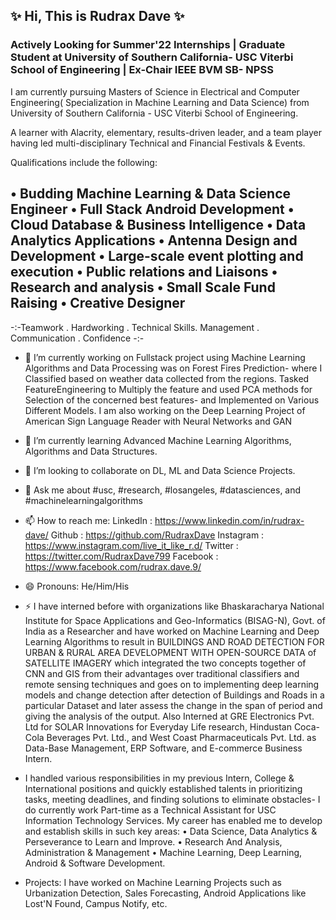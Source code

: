 ## ✨ Hi, This is Rudrax Dave ✨
### Actively Looking for Summer'22 Internships | Graduate Student at University of Southern California- USC Viterbi School of Engineering | Ex-Chair IEEE BVM SB- NPSS

I am currently pursuing Masters of Science in Electrical and Computer Engineering( Specialization in Machine Learning and Data Science) from University of Southern California - USC Viterbi School of Engineering.

A learner with Alacrity, elementary, results-driven leader, and a team player having led multi-disciplinary Technical and Financial Festivals & Events.

Qualifications include the following:

• Budding Machine Learning & Data Science Engineer
• Full Stack Android Development 
• Cloud Database & Business Intelligence
• Data Analytics Applications
• Antenna Design and Development
• Large-scale event plotting and execution
• Public relations and Liaisons
• Research and analysis
• Small Scale Fund Raising
• Creative Designer
-
-:-Teamwork . Hardworking . Technical Skills. Management . Communication . Confidence -:-

- 🔭 I’m currently working on Fullstack project using Machine Learning Algorithms and Data Processing was on Forest Fires Prediction- where I Classified based on weather data collected from the regions. Tasked FeatureEngineering to Multiply the feature and used PCA methods for Selection of the concerned best features- and Implemented on Various Different Models. I am also working on the Deep Learning Project of American Sign Language Reader with Neural Networks and GAN
- 🌱 I’m currently learning Advanced Machine Learning Algorithms, Algorithms and Data Structures.
- 👯 I’m looking to collaborate on DL, ML and Data Science Projects.
- 💬 Ask me about #usc, #research, #losangeles, #datasciences, and #machinelearningalgorithms
- 📫 How to reach me:
LinkedIn : https://www.linkedin.com/in/rudrax-dave/
Github : https://github.com/RudraxDave
Instagram : https://www.instagram.com/live_it_like_r.d/
Twitter : https://twitter.com/RudraxDave799
Facebook : https://www.facebook.com/rudrax.dave.9/

- 😄 Pronouns: He/Him/His

- ⚡ I have interned before with organizations like Bhaskaracharya National Institute for Space Applications and Geo-Informatics (BISAG-N), Govt. of India as a Researcher and have worked on Machine Learning and Deep Learning Algorithms to result in BUILDINGS AND ROAD DETECTION FOR URBAN & RURAL AREA DEVELOPMENT WITH OPEN-SOURCE DATA of SATELLITE IMAGERY which integrated the two concepts together of CNN and GIS from their advantages over traditional classifiers and remote sensing techniques and goes on to implementing deep learning models and change detection after detection of Buildings and Roads in a particular Dataset and later assess the change in the span of period and giving the analysis of the output. Also Interned at GRE Electronics Pvt. Ltd for SOLAR Innovations for Everyday Life research, Hindustan Coca-Cola Beverages Pvt. Ltd., and West Coast Pharmaceuticals Pvt. Ltd. as Data-Base Management, ERP Software, and E-commerce Business Intern.


- I handled various responsibilities in my previous Intern, College & International positions and quickly established talents in prioritizing tasks, meeting deadlines, and finding solutions to eliminate obstacles- I do currently work Part-time as a Technical Assistant for USC Information Technology Services. My career has enabled me to develop and establish skills in such key areas:
•	Data Science, Data Analytics & Perseverance to Learn and Improve.
•	Research And Analysis, Administration & Management
•	Machine Learning, Deep Learning, Android & Software Development.

- Projects: I have worked on Machine Learning Projects such as Urbanization Detection, Sales Forecasting, Android Applications like Lost'N Found, Campus Notify, etc.




<!--
**RudraxDave/RudraxDave** is a ✨ _special_ ✨ repository because its `README.md` (this file) appears on your GitHub profile.

Here are some ideas to get you started:

- 🔭 I’m currently working on ...
- 🌱 I’m currently learning ...
- 👯 I’m looking to collaborate on ...
- 🤔 I’m looking for help with ...
- 💬 Ask me about ...
- 📫 How to reach me: ...
- 😄 Pronouns: ...
- ⚡ Fun fact: ...
-->
